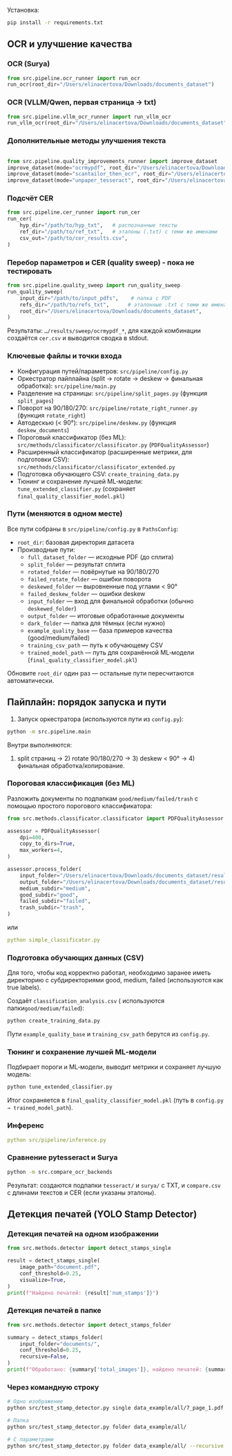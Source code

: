 Установка:
```bash
pip install -r requirements.txt
```



## OCR и улучшение качества

### OCR (Surya)
```python
from src.pipeline.ocr_runner import run_ocr
run_ocr(root_dir="/Users/elinacertova/Downloads/documents_dataset")
```

### OCR (VLLM/Qwen, первая страница → txt)
```python
from src.pipeline.vllm_ocr_runner import run_vllm_ocr
run_vllm_ocr(root_dir="/Users/elinacertova/Downloads/documents_dataset")
```

### Дополнительные методы улучшения текста

```python

from src.pipeline.quality_improvements_runner import improve_dataset
improve_dataset(mode="ocrmypdf", root_dir="/Users/elinacertova/Downloads/documents_dataset")
improve_dataset(mode="scantailor_then_ocr", root_dir="/Users/elinacertova/Downloads/documents_dataset")  # пока не работает
improve_dataset(mode="unpaper_tesseract", root_dir="/Users/elinacertova/Downloads/documents_dataset")  # пока не работает
```


### Подсчёт CER
```python
from src.pipeline.cer_runner import run_cer
run_cer(
    hyp_dir="/path/to/hyp_txt",   # распознанные тексты
    ref_dir="/path/to/ref_txt",   # эталоны (.txt) с теми же именами
    csv_out="/path/to/cer_results.csv",
)
```

### Перебор параметров и CER (quality sweep) - пока не тестировать
```python
from src.pipeline.quality_sweep import run_quality_sweep
run_quality_sweep(
    input_dir="/path/to/input_pdfs",    # папка с PDF
    refs_dir="/path/to/refs_txt",      # эталонные .txt с теми же именами
    root_dir="/Users/elinacertova/Downloads/documents_dataset",
)
```
Результаты: `…/results/sweep/ocrmypdf_*`, для каждой комбинации создаётся `cer.csv` и выводится сводка в stdout.

### Ключевые файлы и точки входа

- Конфигурация путей/параметров: `src/pipeline/config.py`
- Оркестратор пайплайна (split → rotate → deskew → финальная обработка): `src/pipeline/main.py`
- Разделение на страницы: `src/pipeline/split_pages.py` (функция `split_pages`)
- Поворот на 90/180/270: `src/pipeline/rotate_right_runner.py` (функция `rotate_right`)
- Автодескью (< 90°): `src/pipeline/deskew.py` (функция `deskew_documents`)
- Пороговый классификатор (без ML): `src/methods/classificator/classificator.py` (`PDFQualityAssessor`)
- Расширенный классификатор (расширенные метрики, для подготовки CSV): `src/methods/classificator/classificator_extended.py`
- Подготовка обучающего CSV: `create_training_data.py`
- Тюнинг и сохранение лучшей ML‑модели: `tune_extended_classifier.py` (сохраняет `final_quality_classifier_model.pkl`)

### Пути (меняются в одном месте)

Все пути собраны в `src/pipeline/config.py` в `PathsConfig`:
- `root_dir`: базовая директория датасета
- Производные пути:
  - `full_dataset_folder` — исходные PDF (до сплита)
  - `split_folder` — результат сплита
  - `rotated_folder` — повёрнутые на 90/180/270
  - `failed_rotate_folder` — ошибки поворота
  - `deskewed_folder` — выровненные под углами < 90°
  - `failed_deskew_folder` — ошибки deskew
  - `input_folder` — вход для финальной обработки (обычно `deskewed_folder`)
  - `output_folder` — итоговые обработанные документы
  - `dark_folder` — папка для тёмных (если нужно)
  - `example_quality_base` — база примеров качества (good/medium/failed)
  - `training_csv_path` — путь к обучающему CSV
  - `trained_model_path` — путь для сохранённой ML‑модели (`final_quality_classifier_model.pkl`)

Обновите `root_dir` один раз — остальные пути пересчитаются автоматически.


## Пайплайн: порядок запуска и пути

1. Запуск оркестратора (используются пути из `config.py`):
```bash
python -m src.pipeline.main
```
Внутри выполняются:
1) split страниц → 2) rotate 90/180/270 → 3) deskew < 90° → 4) финальная обработка/копирование.


### Пороговая классификация (без ML)

Разложить документы по подпапкам `good/medium/failed/trash` c помощью простого порогового классификатора:
```python
from src.methods.classificator.classificator import PDFQualityAssessor

assessor = PDFQualityAssessor(
    dpi=400,
    copy_to_dirs=True,
    max_workers=4,
)

assessor.process_folder(
    input_folder="/Users/elinacertova/Downloads/documents_dataset/results/processed",
    output_folder="/Users/elinacertova/Downloads/documents_dataset/results/output_sorted",
    medium_subdir="medium",
    good_subdir="good",
    failed_subdir="failed",
    trash_subdir="trash",
)
```
или
```yaml
python simple_classificator.py
```


### Подготовка обучающих данных (CSV)
Для того, чтобы код корректно работал, необходимо заранее иметь директорию с субдиректориями good, medium, failed (используются как true labels).

Создаёт `classification_analysis.csv`  ( используются папки`good/medium/failed`):
```bash
python create_training_data.py
```
Пути `example_quality_base` и `training_csv_path` берутся из `config.py`.

### Тюнинг и сохранение лучшей ML‑модели

Подбирает пороги и ML‑модели, выводит метрики и сохраняет лучшую модель:
```bash
python tune_extended_classifier.py
```
Итог сохраняется в `final_quality_classifier_model.pkl` (путь в `config.py → trained_model_path`).


### Инференс
```yaml
python src/pipeline/inference.py
```

### Сравнение pytesseract и Surya
```bash
python -m src.compare_ocr_backends
```
Результат: создаются подпапки `tesseract/` и `surya/` c TXT, и `compare.csv` с длинами текстов и CER (если указаны эталоны).


## Детекция печатей (YOLO Stamp Detector)

### Детекция печатей на одном изображении
```python
from src.methods.detector import detect_stamps_single

result = detect_stamps_single(
    image_path="document.pdf",
    conf_threshold=0.25,
    visualize=True,
)
print(f"Найдено печатей: {result['num_stamps']}")
```

### Детекция печатей в папке
```python
from src.methods.detector import detect_stamps_folder

summary = detect_stamps_folder(
    input_folder="documents/",
    conf_threshold=0.25,
    recursive=False,
)
print(f"Обработано: {summary['total_images']}, найдено печатей: {summary['total_stamps']}")
```

### Через командную строку
```bash
# Одно изображение
python src/test_stamp_detector.py single data_example/all/7_page_1.pdf

# Папка
python src/test_stamp_detector.py folder data_example/all/

# С параметрами
python src/test_stamp_detector.py folder data_example/all/ --recursive --conf 0.3
```
